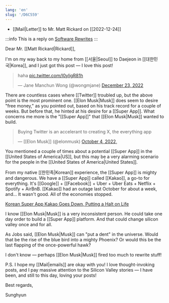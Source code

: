 ```yaml
---
lang: 'en'
slug: '/D6C559'
---
```


- [[Mail|Letter]] to Mr. Matt Rickard on [[2022-12-24]]

:::info
This is a reply on [Software Rewrites](https://matt-rickard.ghost.io/software-rewrites/)
:::

Dear Mr. [[Matt Rickard|Rickard]],

I'm on my way back to my home from [[서울|Seoul]] to Daejeon in [[대한민국|Korea]], and I just got this post — I love this post!

<blockquote class="twitter-tweet">

haha <a href="https://t.co/I0yligR81h">pic.twitter.com/I0yligR81h</a>

&mdash; Jane Manchun Wong (@wongmjane) <a href="https://twitter.com/wongmjane/status/1606206050322915329?ref_src=twsrc%5Etfw">December 23, 2022</a>

</blockquote>

There are countless cases where [[Twitter]] troubled up, but the above point is the most prominent one. [[Elon Musk|Musk]] does seem to desire "free money," as you pointed out, based on his track record for a couple of weeks. But before that, he hinted at his desire for a [[Super App]]. What concerns me more is the "[[Super App]]" that [[Elon Musk|Musk]] wanted to build.

> Buying Twitter is an accelerant to creating X, the everything app
>
> — [[Elon Musk]] (@elonmusk) [October 4, 2022,](https://twitter.com/elonmusk/status/1577428272056389633?ref_src=twsrc%5Etfw)

You mentioned a couple of times about a potential [[Super App]] in the [[United States of America|US]], but this may be a very alarming scenario for the people in the [[United States of America|United States]].

From my native [[한민족|Korean]] experience, the [[Super App]] is mighty and dangerous. We have a [[Super App]] called [[Kakao]], a go-to for everything. It's [[Google]] + [[Facebook]] + Uber + Uber Eats + Netflix + Spotify + AirBnB. [[Kakao]] had an outage last October for about a week, and... It wasn't good. All of the economies stopped.

[Korean Super App Kakao Goes Down, Putting a Halt on Life](https://www.nytimes.com/2022/10/19/world/asia/korea-kakao-ceo.html)

I know [[Elon Musk|Musk]] is a very inconsistent person. He could take one day order to build a [[Super App]] platform. And that could change silicon valley once and for all.

As Jobs said, [[Elon Musk|Musk]] can "put a dent" in the universe. Would that be the rise of the blue bird into a mighty Phoenix? Or would this be the last flapping of the once-powerful hawk?

I don't know — perhaps [[Elon Musk|Musk]] fired too much to rewrite stuff!

P.S. I hope my [[Mail|emails]] are okay with you! I love thought-invoking posts, and I pay massive attention to the Silicon Valley stories — I have been, and still to this day, loving your posts!

Best regards,

Sunghyun
